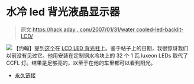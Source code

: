# 水冷 led 背光液晶显示器

> 原文:[https://hack aday . com/2007/01/31/water cooled-led-backlit-LCD/](https://hackaday.com/2007/01/31/watercooled-led-backlit-lcd/)

![](../Images/7d3bc848da421e23ce505dbb2c45cb80.png)
【约翰】提到[这个](http://www.mp3car.com/vbulletin/showthread.php?t=43743&page=8)在 [LCD LED 背光柱](http://www.hackaday.com/2007/01/09/led-lcd-backlight-replacement/)上。鉴于帖子上的日期，我很惊讶我们以前没有见过它。他用安装在定制铜水冷块上的 32 个 1 瓦 luxeon LEDs 取代了 CCFL 灯。结果是足够亮的，以至于在他的车里都可以看到阳光。

*   [永久链接](http://www.mp3car.com/vbulletin/showthread.php?t=43743&page=8)